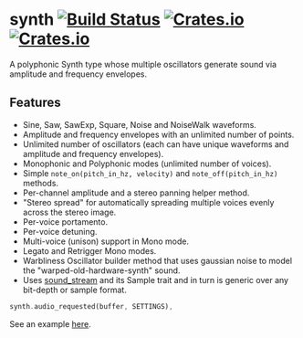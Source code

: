 # synth [![Build Status](https://travis-ci.org/RustAudio/synth.svg?branch=master)](https://travis-ci.org/RustAudio/synth) [![Crates.io](https://img.shields.io/crates/v/synth.svg)](https://crates.io/crates/synth) [![Crates.io](https://img.shields.io/crates/l/synth.svg)](https://github.com/RustAudio/synth/blob/master/LICENSE)


A polyphonic Synth type whose multiple oscillators generate sound via amplitude and frequency envelopes.

Features
--------

- Sine, Saw, SawExp, Square, Noise and NoiseWalk waveforms.
- Amplitude and frequency envelopes with an unlimited number of points.
- Unlimited number of oscillators (each can have unique waveforms and amplitude and frequency envelopes).
- Monophonic and Polyphonic modes (unlimited number of voices).
- Simple `note_on(pitch_in_hz, velocity)` and `note_off(pitch_in_hz)` methods.
- Per-channel amplitude and a stereo panning helper method.
- "Stereo spread" for automatically spreading multiple voices evenly across the stereo image.
- Per-voice portamento.
- Per-voice detuning.
- Multi-voice (unison) support in Mono mode.
- Legato and Retrigger Mono modes.
- Warbliness Oscillator builder method that uses gaussian noise to model the "warped-old-hardware-synth" sound.
- Uses [sound_stream](https://github.com/RustAudio/sound_stream) and its Sample trait and in turn is generic over any bit-depth or sample format.

```Rust
synth.audio_requested(buffer, SETTINGS),
```

See an example [here](https://github.com/RustAudio/synth/blob/master/examples/test.rs).
